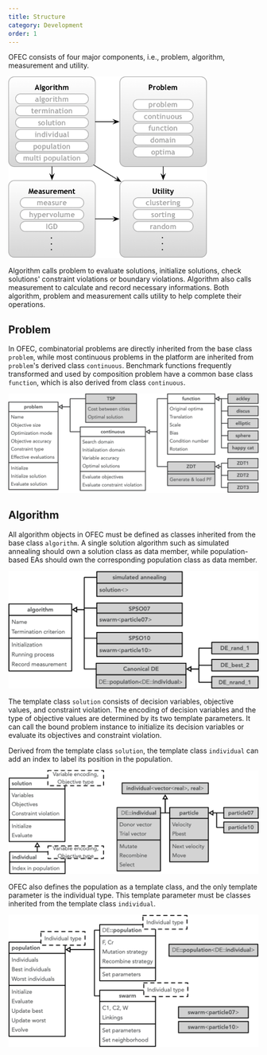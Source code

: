 ```yaml
---
title: Structure
category: Development
order: 1
---
```

OFEC consists of four major components, i.e., problem, algorithm, measurement and utility. 

<img src="../../images/OFEC_component_diagram.png" width="400">

Algorithm calls problem to evaluate solutions, initialize solutions, check solutions' constraint violations or boundary violations. Algorithm also calls measurement to calculate and record necessary informations. Both algorithm, problem and measurement calls utility to help complete their operations.

## Problem
In OFEC, combinatorial problems are directly inherited from the base class `problem`, while most continuous problems in the platform are inherited from `problem`'s derived class `continuous`. Benchmark functions frequently transformed and used by composition problem have a common base class `function`, which is also derived from class `continuous`.

<img src="../../images/Structure_Problem.png" width="700">

## Algorithm
All algorithm objects in OFEC must be defined as classes inherited from the base class `algorithm`. A single solution algorithm such as simulated annealing should own a solution class as data member, while population-based EAs should own the corresponding population class as data member.

<img src="../../images/Structure_Algorithm.png" width="600">

The template class `solution` consists of decision variables, objective values, and constraint violation. The encoding of decision variables and the type of objective values are determined by its two template parameters. It can call the bound problem instance to initialize its decision variables or evaluate its objectives and constraint violation.

Derived from the template class `solution`, the template class `individual` can add an index to label its position in the population.

<img src="../../images/Structure_Individual.png" width="650">

OFEC also defines the population as a template class, and the only template parameter is the individual type. This template parameter must be classes inherited from the template class `individual`.

<img src="../../images/Structure_Population.png" width="650">